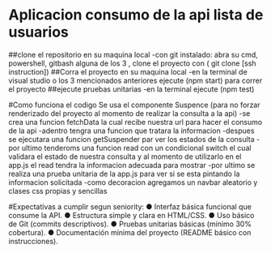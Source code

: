 # Aplicacion consumo de la api lista de usuarios
##clone el repositorio en su maquina local
-con git instalado: abra su cmd, powershell, gitbash alguna de los 3 , clone el proyecto con ( git clone [ssh instruction])
##Corra el proyecto en su maquina local
-en la terminal de visual studio o los 3 mencionados anteriores ejecute (npm start) para correr el proyecto
##ejecute pruebas unitarias
-en la terminal ejecute (npm test)

#Como funciona el codigo
  Se usa el componente Suspence (para no forzar renderizado del proyecto al momento de realizar la consulta a la api)
    -se crea una funcion fetchData la cual recibe nuestra url para hacer el consumo de la api
    -adentro tengra una funcion que tratara la informacion
    -despues se ejecutara una funcion getSuspender par ver los estados de la consulta
    -por ultimo tenderoms una funcion read con un condicional switch el cual validara el estado de nuestra consulta y al momento de utilizarlo en el app.js el read 
     tendra la informacion adecuada para mostrar
    -por ultimo se realiza una prueba unitaria de la app.js para ver si se esta pintando la informacion solicitada
    -como decoracion agregamos un navbar aleatorio y clases css propias y sencillas

#Expectativas a cumplir segun seniority:
  ● Interfaz básica funcional que consume la API.
  ● Estructura simple y clara en HTML/CSS.
  ● Uso básico de Git (commits descriptivos).
  ● Pruebas unitarias básicas (mínimo 30% cobertura).
  ● Documentación mínima del proyecto (README básico con instrucciones).

  

